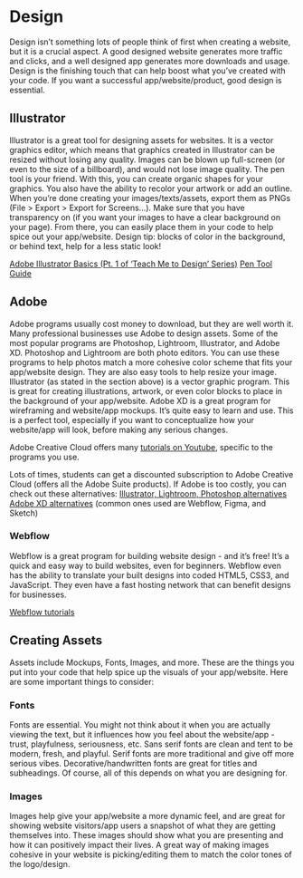 # Design

Design isn’t something lots of people think of first when creating a website, but it is a crucial aspect. A good designed website generates more traffic and clicks, and a well designed app generates more downloads and usage. Design is the finishing touch that can help boost what you’ve created with your code.
If you want a successful app/website/product, good design is essential.

## Illustrator

Illustrator is a great tool for designing assets for websites. It is a vector graphics editor, which means that graphics created in Illustrator can be resized without losing any quality. Images can be blown up full-screen (or even to the size of a billboard), and would not lose image quality.
The pen tool is your friend. With this, you can create organic shapes for your graphics. You also have the ability to recolor your artwork or add an outline.
When you’re done creating your images/texts/assets, export them as PNGs (File > Export > Export for Screens…). Make sure that you have transparency on (if you want your images to have a clear background on your page). From there, you can easily place them in your code to help spice out your app/website.
Design tip: blocks of color in the background, or behind text, help for a less static look!

[Adobe Illustrator Basics (Pt. 1 of ‘Teach Me to Design’ Series)](https://www.youtube.com/watch?v=EOOmA9DeMb4)
[Pen Tool Guide](https://www.youtube.com/watch?v=j69a3-shkGE)

## Adobe

Adobe programs usually cost money to download, but they are well worth it. Many professional businesses use Adobe to design assets. Some of the most popular programs are Photoshop, Lightroom, Illustrator, and Adobe XD.
Photoshop and Lightroom are both photo editors. You can use these programs to help photos match a more cohesive color scheme that fits your app/website design. They are also easy tools to help resize your image.
Illustrator (as stated in the section above) is a vector graphic program. This is great for creating illustrations, artwork, or even color blocks to place in the background of your app/website.
Adobe XD is a great program for wireframing and website/app mockups. It’s quite easy to learn and use. This is a perfect tool, especially if you want to conceptualize how your website/app will look, before making any serious changes.

Adobe Creative Cloud offers many [tutorials on Youtube](https://www.youtube.com/user/AdobeCreativeCloud), specific to the programs you use.

Lots of times, students can get a discounted subscription to Adobe Creative Cloud (offers all the Adobe Suite products). If Adobe is too costly, you can check out these alternatives:
[Illustrator, Lightroom, Photoshop alternatives](https://www.creativebloq.com/features/6-amazing-free-adobe-cc-alternatives)
[Adobe XD alternatives](https://www.slant.co/options/18065/alternatives/~adobe-xd-alternatives) (common ones used are Webflow, Figma, and Sketch)

### Webflow

Webflow is a great program for building website design - and it’s free! It’s a quick and easy way to build websites, even for beginners.
Webflow even has the ability to translate your built designs into coded HTML5, CSS3, and JavaScript. They even have a fast hosting network that can benefit designs for businesses.

[Webflow tutorials](https://www.youtube.com/channel/UCELSb-IYi_d5rYFOxWeOz5g/videos)

## Creating Assets

Assets include Mockups, Fonts, Images, and more. These are the things you put into your code that help spice up the visuals of your app/website. Here are some important things to consider:

### Fonts

Fonts are essential. You might not think about it when you are actually viewing the text, but it influences how you feel about the website/app - trust, playfulness, seriousness, etc. Sans serif fonts are clean and tent to be modern, fresh, and playful. Serif fonts are more traditional and give off more serious vibes. Decorative/handwritten fonts are great for titles and subheadings. Of course, all of this depends on what you are designing for.

### Images

Images help give your app/website a more dynamic feel, and are great for showing  website visitors/app users a snapshot of what they are getting themselves into. These images should show what you are presenting and how it can positively impact their lives. A great way of making images cohesive in your website is picking/editing them to match the color tones of the logo/design.
